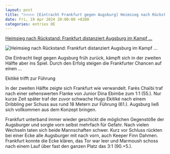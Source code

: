 ```yaml
---
layout: post
title: "🔥🔥🔥🔥 [Eintracht Frankfurt gegen Augsburg] Heimsieg nach Rückstand: Frankfurt distanziert Augsburg im Kampf ..."
date: Fri, 19 Apr 2024 20:00:00 +0200
categories: entries DE
---
```

[Heimsieg nach Rückstand: Frankfurt distanziert Augsburg im Kampf ...](https://www.spiegel.de/sport/fussball/bundesliga-eintracht-frankfurt-dreht-spiel-gegen-augsburg-a-4e99bf08-d176-40a1-a7fd-b4eff5cbd6c9)

![Heimsieg nach Rückstand: Frankfurt distanziert Augsburg im Kampf ...](https://cdn.prod.www.spiegel.de/images/cc34ea6a-b914-4697-98d7-b2320419ceec_w1200_r1.778_fpx52_fpy38.jpg)

Die Eintracht liegt gegen Augsburg früh zurück, kämpft sich in der zweiten Hälfte aber ins Spiel. Durch den Erfolg steigen die Frankfurter Chancen auf einen ...

Ekitiké trifft zur Führung

In der zweiten Hälfte zeigte sich Frankfurt wie verwandelt. Farès Chaïbi traf nach einer sehenswerten Flanke von Junior Dina Ebimbe zum 1:1 (55.). Nur kurze Zeit später traf der zuvor schwache Hugo Ekitiké nach einem Dribbling per Schuss aus rund 18 Metern zur Führung (61.). Augsburg ließ sich vollkommen aus dem Konzept bringen.

Frankfurt unterband immer wieder geschickt die möglichen Gegenstöße der Augsburger und sorgte vorn selbst mehrfach für Gefahr. Nach vielen Wechseln taten sich beide Mannschaften schwer. Kurz vor Schluss rückten bei einer Ecke alle Augsburger mit nach vorn, auch Keeper Finn Dahmen. Frankfurt konnte die Ecke klären, das Tor war leer und Marmoush schoss nach einem Lauf über fast den ganzen Platz das 3:1 (90.+5.).

